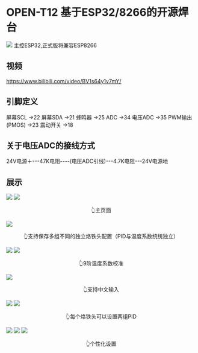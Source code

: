 # OPEN-T12 基于ESP32/8266的开源焊台
![](img/OLED_ScreenshotInit/爆发.png)
主控ESP32,正式版将兼容ESP8266

## 视频
https://www.bilibili.com/video/BV1s64y1v7mY/

## 引脚定义
屏幕SCL         ->22
屏幕SDA         ->21
蜂鸣器          ->25
ADC             ->34
电压ADC         ->35
PWM输出(PMOS)   ->23
震动开关        ->18

## 关于电压ADC的接线方式
24V电源＋---47K电阻----(电压ADC引线)---4.7K电阻---24V电源地

##  展示
![](img/OLED_ScreenshotInit/加热.png)
![](img/OLED_ScreenshotInit/错误.png)
<center>👆主页面</center>

![](img/OLED_ScreenshotInit/配置列表.png)
<center>👆支持保存多组不同的独立烙铁头配置（PID与温度系数统统独立）</center>

![](img/OLED_ScreenshotInit/温度系数.png)
![](img/OLED_ScreenshotInit/校准页面.png)
<center>👆9阶温度系数校准</center>

![](img/OLED_ScreenshotInit/重命名.png)
<center>👆支持中文输入</center>

![](img/OLED_ScreenshotInit/PID.png)
![](img/OLED_ScreenshotInit/修改PID.png)
<center>👆每个烙铁头可以设置两组PID</center>

![](img/OLED_ScreenshotInit/温度场景.png)
![](img/OLED_ScreenshotInit/翻转屏幕.png)
![](img/OLED_ScreenshotInit/密码输入.png)
<center>👆个性化设置</center>